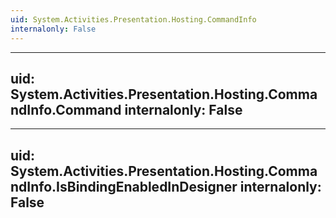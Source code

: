 ```yaml
---
uid: System.Activities.Presentation.Hosting.CommandInfo
internalonly: False
---
```


---
uid: System.Activities.Presentation.Hosting.CommandInfo.Command
internalonly: False
---

---
uid: System.Activities.Presentation.Hosting.CommandInfo.IsBindingEnabledInDesigner
internalonly: False
---
